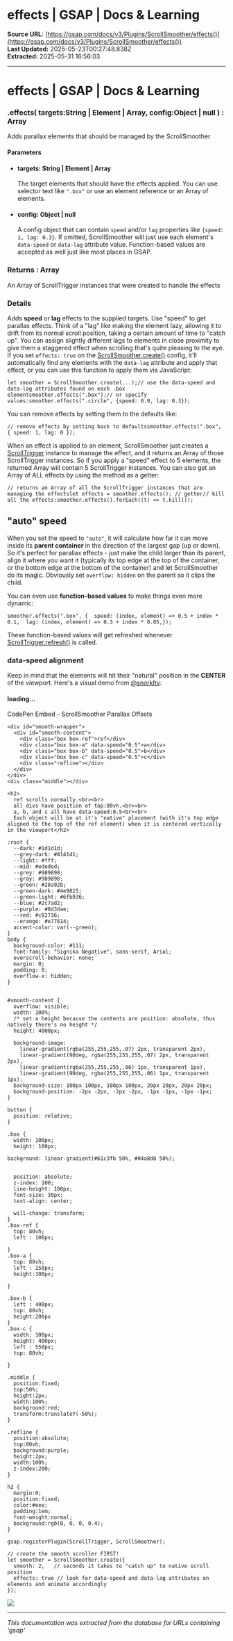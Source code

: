 # effects | GSAP | Docs & Learning

**Source URL:** [https://gsap.com/docs/v3/Plugins/ScrollSmoother/effects()](https://gsap.com/docs/v3/Plugins/ScrollSmoother/effects())  
**Last Updated:** 2025-05-23T00:27:48.838Z  
**Extracted:** 2025-05-31 16:56:03

---

# effects | GSAP | Docs & Learning

### .effects( targets:String | Element | Array, config:Object | null ) : Array

Adds parallax elements that should be managed by the ScrollSmoother

#### Parameters

*   #### **targets**: String | Element | Array
    
    The target elements that should have the effects applied. You can use selector text like `".box"` or use an element reference or an Array of elements.
    
*   #### **config**: Object | null
    
    A config object that can contain `speed` and/or `lag` properties like `{speed: 1, lag: 0.3}`. If omitted, ScrollSmoother will just use each element's `data-speed` or `data-lag` attribute value. Function-based values are accepted as well just like most places in GSAP.
    

### Returns : Array[​](#returns--array "Direct link to Returns : Array")

An Array of ScrollTrigger instances that were created to handle the effects

### Details[​](#details "Direct link to Details")

Adds **speed** or **lag** effects to the supplied targets. Use "speed" to get parallax effects. Think of a "lag" like making the element lazy, allowing it to drift from its normal scroll position, taking a certain amount of time to "catch up". You can assign slightly different lags to elements in close proximity to give them a staggered effect when scrolling that's quite pleasing to the eye. If you set `effects: true` on the [ScrollSmoother.create()](https://gsap.com/docs/v3/Plugins/ScrollSmoother/static.create\(\)) config, it'll automatically find any elements with the `data-lag` attribute and apply that effect, or you can use this function to apply them via JavaScript:

```
let smoother = ScrollSmoother.create(...);// use the data-speed and data-lag attributes found on each .box elementsmoother.effects(".box");// or specify values:smoother.effects(".circle", {speed: 0.9, lag: 0.3});
```

You can remove effects by setting them to the defaults like:

```
// remove effects by setting back to defaultssmoother.effects(".box", { speed: 1, lag: 0 });
```

When an effect is applied to an element, ScrollSmoother just creates a [ScrollTrigger](https://gsap.com/docs/v3/Plugins/ScrollTrigger) instance to manage the effect, and it returns an Array of those ScrollTrigger instances. So if you apply a "speed" effect to 5 elements, the returned Array will contain 5 ScrollTrigger instances. You can also get an Array of ALL effects by using the method as a getter:

```
// returns an Array of all the ScrollTrigger instances that are managing the effectslet effects = smoother.effects(); // getter// kill all the effects:smoother.effects().forEach((t) => t.kill());
```

## "auto" speed[​](#auto-speed "Direct link to \"auto\" speed")

When you set the speed to `"auto"`, it will calculate how far it can move inside its **parent container** in the direction of the largest gap (up or down). So it's perfect for parallax effects - just make the child larger than its parent, align it where you want it (typically its top edge at the top of the container, or the bottom edge at the bottom of the container) and let ScrollSmoother do its magic. Obviously set `overflow: hidden` on the parent so it clips the child.

You can even use **function-based values** to make things even more dynamic:

```
smoother.effects(".box", {  speed: (index, element) => 0.5 + index * 0.1,  lag: (index, element) => 0.3 + index * 0.05,});
```

These function-based values will get refreshed whenever [ScrollTrigger.refresh()](https://gsap.com/docs/v3/Plugins/ScrollTrigger/static.refresh\(\)) is called.

### data-speed alignment[​](#data-speed-alignment "Direct link to data-speed alignment")

Keep in mind that the elements will hit their "natural" position in the **CENTER** of the viewport. Here's a visual demo from [@snorkltv](https://www.creativecodingclub.com/courses/FreeGSAP3Express?ref=44f484):

#### loading...

  CodePen Embed - ScrollSmoother Parallax Offsets  

```
<div id="smooth-wrapper">
  <div id="smooth-content">
    <div class="box box-ref">ref</div>
    <div class="box box-a" data-speed="0.5">a</div>
    <div class="box box-b" data-speed="0.5">b</div>
    <div class="box box-c" data-speed="0.5">c</div>
    <div class="refline"></div>
  </div>
</div>
<div class="middle"></div>

<h2>
  ref scrolls normally.<br><br>
  all divs have position of top:80vh.<br><br>
  a, b, and c all have data-speed:0.5<br><br>
  Each object will be at it's "native" placement (with it's top edge aligned to the top of the ref element) when it is centered vertically in the viewport</h2>
```

```
:root {
  --dark: #1d1d1d;
  --grey-dark: #414141;
  --light: #fff;
  --mid: #ededed;
  --grey: #989898;
  --gray: #989898;
  --green: #28a92b;
  --green-dark: #4e9815;
  --green-light: #6fb936;
  --blue: #2c7ad2;
  --purple: #8d3dae;
  --red: #c82736;
  --orange: #e77614;
  accent-color: var(--green);
}
body {
  background-color: #111;
  font-family: "Signika Negative", sans-serif, Arial;
  overscroll-behavior: none;
  margin: 0;
  padding: 0;
  overflow-x: hidden;
}


#smooth-content {
  overflow: visible;
  width: 100%;
  /* set a height because the contents are position: absolute, thus natively there's no height */
  height: 4000px;

  background-image:
    linear-gradient(rgba(255,255,255,.07) 2px, transparent 2px),
    linear-gradient(90deg, rgba(255,255,255,.07) 2px, transparent 2px),
    linear-gradient(rgba(255,255,255,.06) 1px, transparent 1px),
    linear-gradient(90deg, rgba(255,255,255,.06) 1px, transparent 1px);
  background-size: 100px 100px, 100px 100px, 20px 20px, 20px 20px;
  background-position: -2px -2px, -2px -2px, -1px -1px, -1px -1px;
}

button {
  position: relative; 
}

.box {
  width: 100px;
  height: 100px;

background: linear-gradient(#61c3fb 50%, #04a8d8 50%);


  position: absolute;
  z-index: 100;
  line-height: 100px;
  font-size: 30px;
  text-align: center;
  
  will-change: transform;
}
.box-ref {
  top: 80vh;
  left : 100px;

}
.box-a {
  top: 80vh;
  left : 250px;
  height:100px;

}

.box-b {
  left : 400px;
  top: 80vh;
  height:200px
}
.box-c {
  width: 100px;
  height: 400px;
  left : 550px;
  top: 80vh;

}

.middle {
  position:fixed;
  top:50%;
  height:2px;
  width:100%;
  background:red;
  transform:translateY(-50%);
}

.refline {
  position:absolute;
  top:80vh;
  background:purple;
  height:2px;
  width:100%;
  z-index:200;
}

h2 {
  margin:0;
  position:fixed;
  color:#eee;
  padding:1em;
  font-weight:normal;
  background:rgb(0, 0, 0, 0.4);
}
```

```
gsap.registerPlugin(ScrollTrigger, ScrollSmoother);

// create the smooth scroller FIRST!
let smoother = ScrollSmoother.create({
  smooth: 2,   // seconds it takes to "catch up" to native scroll position
  effects: true // look for data-speed and data-lag attributes on elements and animate accordingly
});
```

[![](https://assets.codepen.io/32887/internal/avatars/users/default.png?fit=crop&format=auto&height=256&version=1559694368&width=256)](https://codepen.io/snorkltv)

---

*This documentation was extracted from the database for URLs containing 'gsap'*

